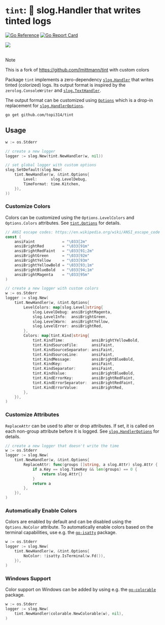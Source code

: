 # `tint`: 🌈 **slog.Handler** that writes tinted logs

[![Go Reference](https://pkg.go.dev/badge/github.com/topi314/tint.svg)](https://pkg.go.dev/github.com/topi314/tint#section-documentation)
[![Go Report Card](https://goreportcard.com/badge/github.com/topi314/tint)](https://goreportcard.com/report/github.com/topi314/tint)

<picture>
    <source media="(prefers-color-scheme: dark)" srcset="https://github.com/lmittmann/tint/assets/3458786/3d42f8d5-8bdf-40db-a16a-1939c88689cb">
    <source media="(prefers-color-scheme: light)" srcset="https://github.com/lmittmann/tint/assets/3458786/3d42f8d5-8bdf-40db-a16a-1939c88689cb">
    <img src="https://github.com/lmittmann/tint/assets/3458786/3d42f8d5-8bdf-40db-a16a-1939c88689cb">
</picture>
<br>
<br>

> [!NOTE]
> This is a fork of https://github.com/lmittmann/tint with custom colors

Package `tint` implements a zero-dependency [`slog.Handler`](https://pkg.go.dev/log/slog#Handler)
that writes tinted (colorized) logs. Its output format is inspired by the `zerolog.ConsoleWriter` and
[`slog.TextHandler`](https://pkg.go.dev/log/slog#TextHandler).

The output format can be customized using [`Options`](https://pkg.go.dev/github.com/topi314/tint#Options)
which is a drop-in replacement for [`slog.HandlerOptions`](https://pkg.go.dev/log/slog#HandlerOptions).

```
go get github.com/topi314/tint
```

## Usage

```go
w := os.Stderr

// create a new logger
logger := slog.New(tint.NewHandler(w, nil))

// set global logger with custom options
slog.SetDefault(slog.New(
    tint.NewHandler(w, &tint.Options{
        Level:      slog.LevelDebug,
        TimeFormat: time.Kitchen,
    }),
))
```

### Customize Colors

Colors can be customized using the `Options.LevelColors` and `Options.Colors` attributes.
See [`tint.Options`](https://pkg.go.dev/github.com/topi314/tint#Options) for details.

```go
// ANSI escape codes: https://en.wikipedia.org/wiki/ANSI_escape_code
const (
    ansiFaint            = "\033[2m"
    ansiBrightRed        = "\033[91m"
    ansiBrightRedFaint   = "\033[91;2m"
    ansiBrightGreen      = "\033[92m"
    ansiBrightYellow     = "\033[93m"
    ansiBrightYellowBold = "\033[93;1m"
    ansiBrightBlueBold   = "\033[94;1m"
    ansiBrightMagenta    = "\033[95m"
)

// create a new logger with custom colors
w := os.Stderr
logger := slog.New(
    tint.NewHandler(w, &tint.Options{
        LevelColors: map[slog.Level]string{
            slog.LevelDebug: ansiBrightMagenta,
            slog.LevelInfo:  ansiBrightGreen,
            slog.LevelWarn:  ansiBrightYellow,
            slog.LevelError: ansiBrightRed,
        },
		Colors: map[tint.Kind]string{
            tint.KindTime:            ansiBrightYellowBold,
            tint.KindSourceFile:      ansiFaint,
            tint.KindSourceSeparator: ansiFaint,
            tint.KindSourceLine:      ansiFaint,
            tint.KindMessage:         ansiBrightBlueBold,
            tint.KindKey:             ansiFaint,
            tint.KindSeparator:       ansiFaint,
            tint.KindValue:           ansiBrightBlueBold,
            tint.KindErrorKey:        ansiBrightRedFaint,
            tint.KindErrorSeparator:  ansiBrightRedFaint,
            tint.KindErrorValue:      ansiBrightRed,
		},
    }),
)
```


### Customize Attributes

`ReplaceAttr` can be used to alter or drop attributes. If set, it is called on
each non-group attribute before it is logged. See [`slog.HandlerOptions`](https://pkg.go.dev/log/slog#HandlerOptions)
for details.

```go
// create a new logger that doesn't write the time
w := os.Stderr
logger := slog.New(
    tint.NewHandler(w, &tint.Options{
        ReplaceAttr: func(groups []string, a slog.Attr) slog.Attr {
            if a.Key == slog.TimeKey && len(groups) == 0 {
                return slog.Attr{}
            }
            return a
        },
    }),
)
```

### Automatically Enable Colors

Colors are enabled by default and can be disabled using the `Options.NoColor`
attribute. To automatically enable colors based on the terminal capabilities,
use e.g. the [`go-isatty`](https://github.com/mattn/go-isatty) package.

```go
w := os.Stderr
logger := slog.New(
    tint.NewHandler(w, &tint.Options{
        NoColor: !isatty.IsTerminal(w.Fd()),
    }),
)
```

### Windows Support

Color support on Windows can be added by using e.g. the
[`go-colorable`](https://github.com/mattn/go-colorable) package.

```go
w := os.Stderr
logger := slog.New(
    tint.NewHandler(colorable.NewColorable(w), nil),
)
```
